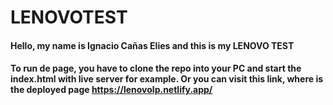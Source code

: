 # LENOVOTEST

#### Hello, my name is Ignacio Cañas Elies and this is my LENOVO TEST
#### To run de page, you have to clone the repo into your PC and start the index.html with live server for example. Or you can visit this link, where is the deployed page https://lenovolp.netlify.app/
